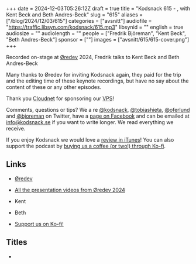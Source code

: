 +++
date = 2024-12-03T05:26:12Z
draft = true
title = "Kodsnack 615 - , with Kent Beck and Beth Andres-Beck"
slug = "615"
aliases = ["/blog/2024/12/03/615"]
categories = ["avsnitt"]
audiofile = "https://traffic.libsyn.com/kodsnack/615.mp3"
libsynid = ""
english = true
audiosize = ""
audiolength = ""
people = ["Fredrik Björeman", "Kent Beck", "Beth Andres-Beck"]
sponsor = [""]
images = ["avsnitt/615/615-cover.png"]
+++

Recorded on-stage at [Øredev](https://oredev.org/) 2024, Fredrik talks to Kent Beck and Beth Andres-Beck

Many thanks to Øredev for inviting Kodsnack again, they paid for the trip and the editing time of these keynote recordings, but have no say about the content of these or any other episodes.

Thank you [Cloudnet](http://www.cloudnet.se) for sponsoring our [VPS](http://en.wikipedia.org/wiki/Virtual_private_server)!

Comments, questions or tips? We a	re [@kodsnack](https://www.twitter.com/kodsnack), [@tobiashieta](https://www.twitter.com/tobiashieta), [@oferlund](https://twitter.com/oferlund) and [@bjoreman](https://www.twitter.com/bjoreman) on Twitter, have a [page on Facebook](https://www.facebook.com/kodsnack) and can be emailed at [info@kodsnack.se](mailto:info@kodsnack.se) if you want to write longer. We read everything we receive.

If you enjoy Kodsnack we would love a [review in iTunes](http://itunes.apple.com/se/podcast/kodsnack/id561631498?l=en)! You can also support the podcast by <a href="https://ko-fi.com/kodsnack" rel="payment">buying us a coffee (or two!) through Ko-fi</a>.

## Links ##
* [Øredev](https://oredev.org/)
* [All the presentation videos from Øredev 2024](https://www.youtube.com/playlist?list=PLOUKmSqExtAFpg3krEd6CXr3uIyUgP97b)
* Kent
* Beth

* [Support us on Ko-fi!](https://ko-fi.com/kodsnack)

## Titles ##
* 